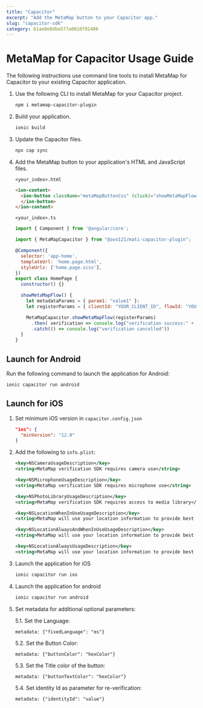 ```yaml
---
title: "Capacitor"
excerpt: "Add the MetaMap button to your Capacitor app."
slug: "capacitor-sdk"
category: 61ae8e8dba577a0010791480
---
```


# MetaMap for Capacitor Usage Guide

The following instructions use command line tools to install MetaMap for Capacitor to your existing Capacitor application.

1. Use the following CLI to install MetaMap for your Capacitor project.
   ```bash
   npm i metamap-capacitor-plugin
   ```

2. Build your application.
   ```bash
   ionic build
   ```
3. Update the Capacitor files.
   ```bash
   npx cap sync
   ```

4. Add the MetaMap button to your application's HTML and JavaScript files.

   `<your_index>.html`
 
   ```html
   <ion-content>
     <ion-button className="metaMapButtonCss" (click)="showMetaMapFlow()">Show MetaMapFlow
     </ion-button>
   </ion-content>
   ```

   `<your_index>.ts`

   ```javascript
   import { Component } from '@angular/core';

   import { MetaMapCapacitor } from "@avo121/mati-capacitor-plugin";

   @Component({
     selector: 'app-home',
     templateUrl: 'home.page.html',
     styleUrls: ['home.page.scss'],
   })
   export class HomePage {
     constructor() {}

     showMetaMapFlow() {
       let metadataParams = { param1: "value1" };
       let registerParams = { clientId: "YOUR_CLIENT_ID", flowId: "YOUR_FLOW_ID", metadata: metadataParams};

       MetaMapCapacitor.showMetaMapFlow(registerParams)
         .then( verification => console.log("verification success:" + verification.verificationId))
         .catch(() => console.log("verification cancelled"))
     }
   }
   ```

## Launch for Android

Run the following command to launch the application for Android:
```bash
ionic capacitor run android
```

## Launch for iOS


1. Set minimum iOS version in `capacitor.config.json`
   ```json
   "ios": {
     "minVersion": "12.0"
   }
   ```

2. Add the following to `info.plist`:
   ```xml
   <key>NSCameraUsageDescription</key>
   <string>MetaMap verification SDK requires camera use</string>

   <key>NSMicrophoneUsageDescription</key>
   <string>MetaMap verification SDK requires microphone use</string>

   <key>NSPhotoLibraryUsageDescription</key>
   <string>MetaMap verification SDK requires access to media library</string>

   <key>NSLocationWhenInUseUsageDescription</key>
   <string>MetaMap will use your location information to provide best possible verification experience.</string>

   <key>NSLocationAlwaysAndWhenInUseUsageDescription</key>
   <string>MetaMap will use your location information to provide best possible verification experience.</string>

   <key>NSLocationAlwaysUsageDescription</key>
   <string>MetaMap will use your location information to provide best possible verification experience.</string>
   ```

3. Launch the application for iOS
   ```bash
   ionic capacitor run ios
   ```

3. Launch the application for android
   ```bash
   ionic capacitor run android
   ```

5. Set metadata for additional optional parameters:

    5.1. Set the Language:
      ```
      metadata: {"fixedLanguage": "es"}
      ```
    5.2. Set the Button Color:
      ```
      metadata: {"buttonColor": "hexColor"}
      ```
    5.3. Set the Title color of the button:
      ```
      metadata: {"buttonTextColor": "hexColor"}
      ```
    5.4. Set identity Id as parameter for re-verification:
      ```
      metadata: {"identityId": "value"}
      ```
